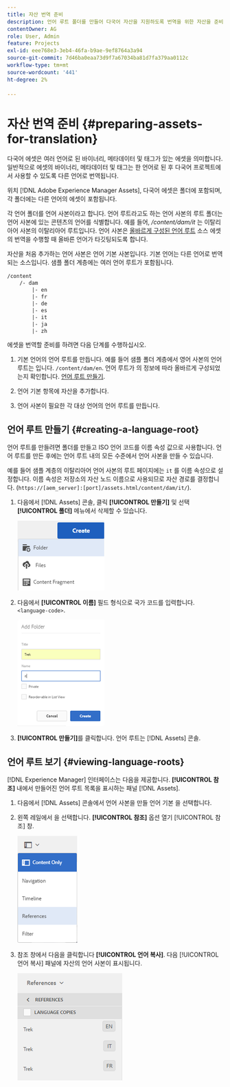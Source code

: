 ```yaml
---
title: 자산 번역 준비
description: 언어 루트 폴더를 만들어 다국어 자산을 지원하도록 번역을 위한 자산을 준비합니다.
contentOwner: AG
role: User, Admin
feature: Projects
exl-id: eee768e3-3eb4-46fa-b9ae-9ef8764a3a94
source-git-commit: 7d46ba0eaa73d9f7a67034ba81d7fa379aa0112c
workflow-type: tm+mt
source-wordcount: '441'
ht-degree: 2%

---
```


# 자산 번역 준비 {#preparing-assets-for-translation}

다국어 에셋은 여러 언어로 된 바이너리, 메타데이터 및 태그가 있는 에셋을 의미합니다. 일반적으로 에셋의 바이너리, 메타데이터 및 태그는 한 언어로 된 후 다국어 프로젝트에서 사용할 수 있도록 다른 언어로 번역됩니다.

위치 [!DNL Adobe Experience Manager Assets], 다국어 에셋은 폴더에 포함되며, 각 폴더에는 다른 언어의 에셋이 포함됩니다.

각 언어 폴더를 언어 사본이라고 합니다. 언어 루트라고도 하는 언어 사본의 루트 폴더는 언어 사본에 있는 콘텐츠의 언어를 식별합니다. 예를 들어, */content/dam/it* 는 이탈리아어 사본의 이탈리아어 루트입니다. 언어 사본은 [올바르게 구성된 언어 루트](preparing-assets-for-translation.md#creating-a-language-root) 소스 에셋의 번역을 수행할 때 올바른 언어가 타깃팅되도록 합니다.

자산을 처음 추가하는 언어 사본은 언어 기본 사본입니다. 기본 언어는 다른 언어로 번역되는 소스입니다. 샘플 폴더 계층에는 여러 언어 루트가 포함됩니다.

```shell
/content
    /- dam
        |- en
        |- fr
        |- de
        |- es
        |- it
        |- ja
        |- zh
```

에셋을 번역할 준비를 하려면 다음 단계를 수행하십시오.

1. 기본 언어의 언어 루트를 만듭니다. 예를 들어 샘플 폴더 계층에서 영어 사본의 언어 루트는 입니다. `/content/dam/en`. 언어 루트가 의 정보에 따라 올바르게 구성되었는지 확인합니다. [언어 루트 만들기](preparing-assets-for-translation.md#creating-a-language-root).

1. 언어 기본 항목에 자산을 추가합니다.
1. 언어 사본이 필요한 각 대상 언어의 언어 루트를 만듭니다.

## 언어 루트 만들기 {#creating-a-language-root}

언어 루트를 만들려면 폴더를 만들고 ISO 언어 코드를 이름 속성 값으로 사용합니다. 언어 루트를 만든 후에는 언어 루트 내의 모든 수준에서 언어 사본을 만들 수 있습니다.

예를 들어 샘플 계층의 이탈리아어 언어 사본의 루트 페이지에는 `it` 를 이름 속성으로 설정합니다. 이름 속성은 저장소의 자산 노드 이름으로 사용되므로 자산 경로를 결정합니다. (`https://[aem_server]:[port]/assets.html/content/dam/it/`).

1. 다음에서 [!DNL Assets] 콘솔, 클릭 **[!UICONTROL 만들기]** 및 선택 **[!UICONTROL 폴더]** 메뉴에서 삭제할 수 있습니다.

   ![폴더 만들기](assets/Create-folder.png)

1. 다음에서 **[!UICONTROL 이름]** 필드 형식으로 국가 코드를 입력합니다. `<language-code>`.

   ![폴더에 언어 코드 추가](assets/Add-language-code-in-folder.png)

1. **[!UICONTROL 만들기]**&#x200B;를 클릭합니다. 언어 루트는 [!DNL Assets] 콘솔.

## 언어 루트 보기 {#viewing-language-roots}

[!DNL Experience Manager] 인터페이스는 다음을 제공합니다. **[!UICONTROL 참조]** 내에서 만들어진 언어 루트 목록을 표시하는 패널 [!DNL Assets].

1. 다음에서 [!DNL Assets] 콘솔에서 언어 사본을 만들 언어 기본 을 선택합니다.
1. 왼쪽 레일에서 을 선택합니다. **[!UICONTROL 참조]** 옵션 열기 [!UICONTROL 참조] 창.

   ![chlimage_1-122](assets/chlimage_1-122.png)

1. 참조 창에서 다음을 클릭합니다 **[!UICONTROL 언어 복사]**. 다음 [!UICONTROL 언어 복사] 패널에 자산의 언어 사본이 표시됩니다.

   ![언어 복사](assets/lang-copy2.png)
